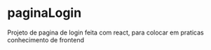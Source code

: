 # paginaLogin
Projeto de pagina de login feita com react, para colocar em praticas conhecimento de frontend
